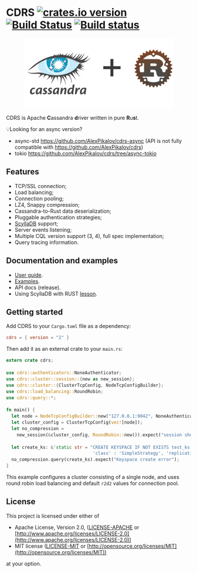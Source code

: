 # CDRS [![crates.io version](https://img.shields.io/crates/v/cdrs.svg)](https://crates.io/crates/cdrs) [![Build Status](https://travis-ci.org/AlexPikalov/cdrs.svg?branch=master)](https://travis-ci.org/AlexPikalov/cdrs) [![Build status](https://ci.appveyor.com/api/projects/status/sirj4flws6o0dvb7/branch/master?svg=true)](https://ci.appveyor.com/project/harrydevnull/cdrs/branch/master)

<p align="center">
  <img src="./cdrs-logo.png" alt="CDRS - Apache Cassandra driver"/>
</p>

CDRS is Apache **C**assandra **d**river written in pure **R**u**s**t.

💡Looking for an async version?
  - async-std https://github.com/AlexPikalov/cdrs-async (API is not fully compatible with https://github.com/AlexPikalov/cdrs)
  - tokio https://github.com/AlexPikalov/cdrs/tree/async-tokio

## Features

- TCP/SSL connection;
- Load balancing;
- Connection pooling;
- LZ4, Snappy compression;
- Cassandra-to-Rust data deserialization;
- Pluggable authentication strategies;
- [ScyllaDB](https://www.scylladb.com/) support;
- Server events listening;
- Multiple CQL version support (3, 4), full spec implementation;
- Query tracing information.

## Documentation and examples

- [User guide](./documentation).
- [Examples](./examples).
- API docs (release).
- Using ScyllaDB with RUST [lesson](https://university.scylladb.com/courses/using-scylla-drivers/lessons/rust-and-scylla/).

## Getting started

Add CDRS to your `Cargo.toml` file as a dependency:

```toml
cdrs = { version = "2" }
```

Then add it as an external crate to your `main.rs`:

```rust
extern crate cdrs;

use cdrs::authenticators::NoneAuthenticator;
use cdrs::cluster::session::{new as new_session};
use cdrs::cluster::{ClusterTcpConfig, NodeTcpConfigBuilder};
use cdrs::load_balancing::RoundRobin;
use cdrs::query::*;

fn main() {
  let node = NodeTcpConfigBuilder::new("127.0.0.1:9042", NoneAuthenticator {}).build();
  let cluster_config = ClusterTcpConfig(vec![node]);
  let no_compression =
    new_session(&cluster_config, RoundRobin::new()).expect("session should be created");

  let create_ks: &'static str = "CREATE KEYSPACE IF NOT EXISTS test_ks WITH REPLICATION = { \
                                 'class' : 'SimpleStrategy', 'replication_factor' : 1 };";
  no_compression.query(create_ks).expect("Keyspace create error");
}
```

This example configures a cluster consisting of a single node, and uses round robin load balancing and default `r2d2` values for connection pool.

## License

This project is licensed under either of

- Apache License, Version 2.0, ([LICENSE-APACHE](LICENSE-APACHE) or [http://www.apache.org/licenses/LICENSE-2.0](http://www.apache.org/licenses/LICENSE-2.0))
- MIT license ([LICENSE-MIT](LICENSE-MIT) or [http://opensource.org/licenses/MIT](http://opensource.org/licenses/MIT))

at your option.
